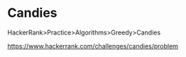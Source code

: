 
# Candies

HackerRank>Practice>Algorithms>Greedy>Candies

https://www.hackerrank.com/challenges/candies/problem
